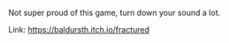 Not super proud of this game, turn down your sound a lot.

Link: https://baldursth.itch.io/fractured
